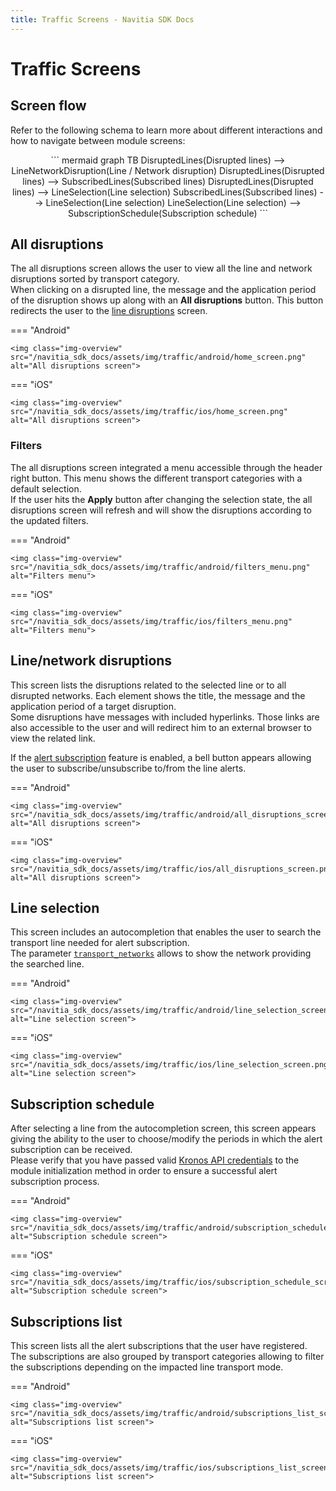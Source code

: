 ```yaml
---
title: Traffic Screens - Navitia SDK Docs
---
```


# Traffic Screens

## Screen flow

Refer to the following schema to learn more about different interactions and how to navigate between module screens:

<div style="text-align: center">
``` mermaid
graph TB
    DisruptedLines(Disrupted lines) --> LineNetworkDisruption(Line / Network disruption)
    DisruptedLines(Disrupted lines) --> SubscribedLines(Subscribed lines)
    DisruptedLines(Disrupted lines) --> LineSelection(Line selection)
    SubscribedLines(Subscribed lines) --> LineSelection(Line selection)
    LineSelection(Line selection) --> SubscriptionSchedule(Subscription schedule)
```
</div>

## All disruptions

The all disruptions screen allows the user to view all the line and network disruptions sorted by transport category.<br>
When clicking on a disrupted line, the message and the application period of the disruption shows up along with an **All disruptions** button. This button redirects the user to the [line disruptions](#linenetwork-disruptions) screen.

=== "Android"

    <img class="img-overview" src="/navitia_sdk_docs/assets/img/traffic/android/home_screen.png" alt="All disruptions screen">

=== "iOS"

    <img class="img-overview" src="/navitia_sdk_docs/assets/img/traffic/ios/home_screen.png" alt="All disruptions screen">

### Filters

The all disruptions screen integrated a menu accessible through the header right button. This menu shows the different transport categories with a default selection.<br>
If the user hits the **Apply** button after changing the selection state, the all disruptions screen will refresh and will show the disruptions according to the updated filters.

=== "Android"

    <img class="img-overview" src="/navitia_sdk_docs/assets/img/traffic/android/filters_menu.png" alt="Filters menu">

=== "iOS"

    <img class="img-overview" src="/navitia_sdk_docs/assets/img/traffic/ios/filters_menu.png" alt="Filters menu">

## Line/network disruptions

This screen lists the disruptions related to the selected line or to all disrupted networks. Each element shows the title, the message and the application period of a target disruption.<br>
Some disruptions have messages with included hyperlinks. Those links are also accessible to the user and will redirect him to an external browser to view the related link.<br>

If the [alert subscription](#alert-subscription) feature is enabled, a bell button appears allowing the user to subscribe/unsubscribe to/from the line alerts.

=== "Android"

    <img class="img-overview" src="/navitia_sdk_docs/assets/img/traffic/android/all_disruptions_screen.png" alt="All disruptions screen">

=== "iOS"

    <img class="img-overview" src="/navitia_sdk_docs/assets/img/traffic/ios/all_disruptions_screen.png" alt="All disruptions screen">

## Line selection

This screen includes an autocompletion that enables the user to search the transport line needed for alert subscription.<br>
The parameter [`transport_networks`](../../getting_started/#traffic-features) allows to show the network providing the searched line. 

=== "Android"

    <img class="img-overview" src="/navitia_sdk_docs/assets/img/traffic/android/line_selection_screen.png" alt="Line selection screen">

=== "iOS"

    <img class="img-overview" src="/navitia_sdk_docs/assets/img/traffic/ios/line_selection_screen.png" alt="Line selection screen">

## Subscription schedule

After selecting a line from the autocompletion screen, this screen appears giving the ability to the user to choose/modify the periods in which the alert subscription can be received.<br>
Please verify that you have passed valid [Kronos API credentials](#traffic-alert-subscription-credentials) to the module initialization method in order to ensure a successful alert subscription process.

=== "Android"

    <img class="img-overview" src="/navitia_sdk_docs/assets/img/traffic/android/subscription_schedule_screen.png" alt="Subscription schedule screen">

=== "iOS"

    <img class="img-overview" src="/navitia_sdk_docs/assets/img/traffic/ios/subscription_schedule_screen.png" alt="Subscription schedule screen">

## Subscriptions list

This screen lists all the alert subscriptions that the user have registered. The subscriptions are also grouped by transport categories allowing to filter the subscriptions depending on the impacted line transport mode.

=== "Android"

    <img class="img-overview" src="/navitia_sdk_docs/assets/img/traffic/android/subscriptions_list_screen.png" alt="Subscriptions list screen">

=== "iOS"

    <img class="img-overview" src="/navitia_sdk_docs/assets/img/traffic/ios/subscriptions_list_screen.png" alt="Subscriptions list screen">